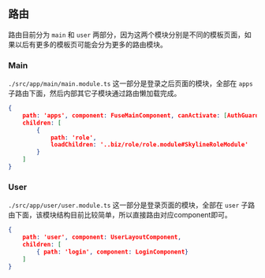 ## 路由

路由目前分为 ``main`` 和 ``user`` 两部分，因为这两个模块分别是不同的模板页面，如果以后有更多的模板页可能会分为更多的路由模块。

### Main

``./src/app/main/main.module.ts`` 这一部分是登录之后页面的模块，全部在 ``apps`` 子路由下面，然后内部其它子模块通过路由懒加载完成。

```json
{
    path: 'apps', component: FuseMainComponent, canActivate: [AuthGuard],
    children: [
        {
            path: 'role',
            loadChildren: '..biz/role/role.module#SkylineRoleModule'
        }
    ]
}
```

### User

``./src/app/user/user.module.ts`` 这一部分是登录页面的模块，全部在 ``user`` 子路由下面，该模块结构目前比较简单，所以直接路由对应component即可。

```json
{
    path: 'user', component: UserLayoutComponent,
    children: [
        { path: 'login', component: LoginComponent}
    ]
}
```